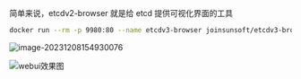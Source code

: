 简单来说，etcdv2-browser 就是给 etcd 提供可视化界面的工具

```bash
docker run --rm -p 9980:80 --name etcdv3-browser joinsunsoft/etcdv3-browser:1.0.0
```

![image-20231208154930076](https://javapub-common-oss.oss-cn-beijing.aliyuncs.com/javapub/202312081549119.png)

![webui效果图](https://javapub-common-oss.oss-cn-beijing.aliyuncs.com/javapub/202312081550886.png)

